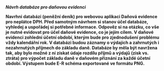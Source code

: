***Návrh databáze pro daňovou evidenci***

**Navrhni databázi (peněžní deník) pro webovou aplikaci Daňová evidence pro neplátce DPH. Před samotným návrhem si stanov účel databáze, vyhledej a uspořádej si potřebné informace. Odpověz si na otázku, co vše je nutné evidovat pro účel daňové evidence, co je jejím cílem. V daňové evidenci zohledni účetní období, kterým bude pro zjednodušení problému vždy kalendářní rok. V databázi budou záznamy o výdajích a zahrnutých i nezahrnutých příjmech do základu daně. Databáze by měla být navržena tak, aby bylo možné z ní získat údaje rozdílu příjmů a výdajů (zisk vs. ztráta) pro výpočet základu daně v daňovém přiznání za každé účetní období. Výstupem bude E-R schéma exportované ve formátu PNG.**
